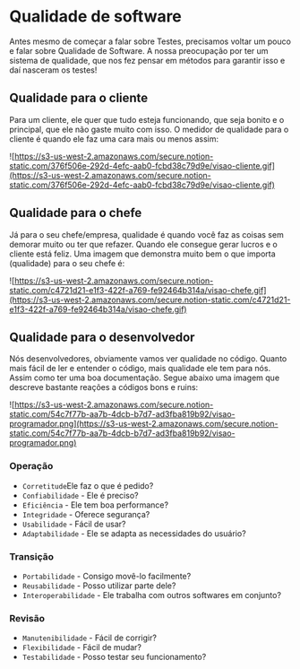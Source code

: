 # Qualidade de software
Antes mesmo de começar a falar sobre Testes, precisamos voltar um pouco e falar sobre Qualidade de Software. A nossa preocupação por ter um sistema de qualidade, que nos fez pensar em métodos para garantir isso e daí nasceram os testes!

## Qualidade para o cliente

Para um cliente, ele quer que tudo esteja funcionando, que seja bonito e o principal, que ele não gaste muito com isso. O medidor de qualidade para o cliente é quando ele faz uma cara mais ou menos assim:

![https://s3-us-west-2.amazonaws.com/secure.notion-static.com/376f506e-292d-4efc-aab0-fcbd38c79d9e/visao-cliente.gif](https://s3-us-west-2.amazonaws.com/secure.notion-static.com/376f506e-292d-4efc-aab0-fcbd38c79d9e/visao-cliente.gif)

## Qualidade para o chefe

Já para o seu chefe/empresa, qualidade é quando você faz as coisas sem demorar muito ou ter que refazer. Quando ele consegue gerar lucros e o cliente está feliz. Uma imagem que demonstra muito bem o que importa (qualidade) para o seu chefe é:

![https://s3-us-west-2.amazonaws.com/secure.notion-static.com/c4721d21-e1f3-422f-a769-fe92464b314a/visao-chefe.gif](https://s3-us-west-2.amazonaws.com/secure.notion-static.com/c4721d21-e1f3-422f-a769-fe92464b314a/visao-chefe.gif)

## Qualidade para o desenvolvedor

Nós desenvolvedores, obviamente vamos ver qualidade no código. Quanto mais fácil de ler e 
entender o código, mais qualidade ele tem para nós. Assim como ter uma boa documentação. Segue abaixo uma imagem que descreve bastante reações a códigos bons e ruins:

![https://s3-us-west-2.amazonaws.com/secure.notion-static.com/54c7f77b-aa7b-4dcb-b7d7-ad3fba819b92/visao-programador.png](https://s3-us-west-2.amazonaws.com/secure.notion-static.com/54c7f77b-aa7b-4dcb-b7d7-ad3fba819b92/visao-programador.png)

### Operação

- `Corretitude`Ele faz o que é pedido?
- `Confiabilidade` - Ele é preciso?
- `Eficiência` - Ele tem boa performance?
- `Integridade` - Oferece segurança?
- `Usabilidade` - Fácil de usar?
- `Adaptabilidade` - Ele se adapta as necessidades do usuário?

### Transição

- `Portabilidade` - Consigo movê-lo facilmente?
- `Reusabilidade` - Posso utilizar parte dele?
- `Interoperabilidade` - Ele trabalha com outros softwares em conjunto?

### Revisão

- `Manutenibilidade` - Fácil de corrigir?
- `Flexibilidade` - Fácil de mudar?
- `Testabilidade` - Posso testar seu funcionamento?